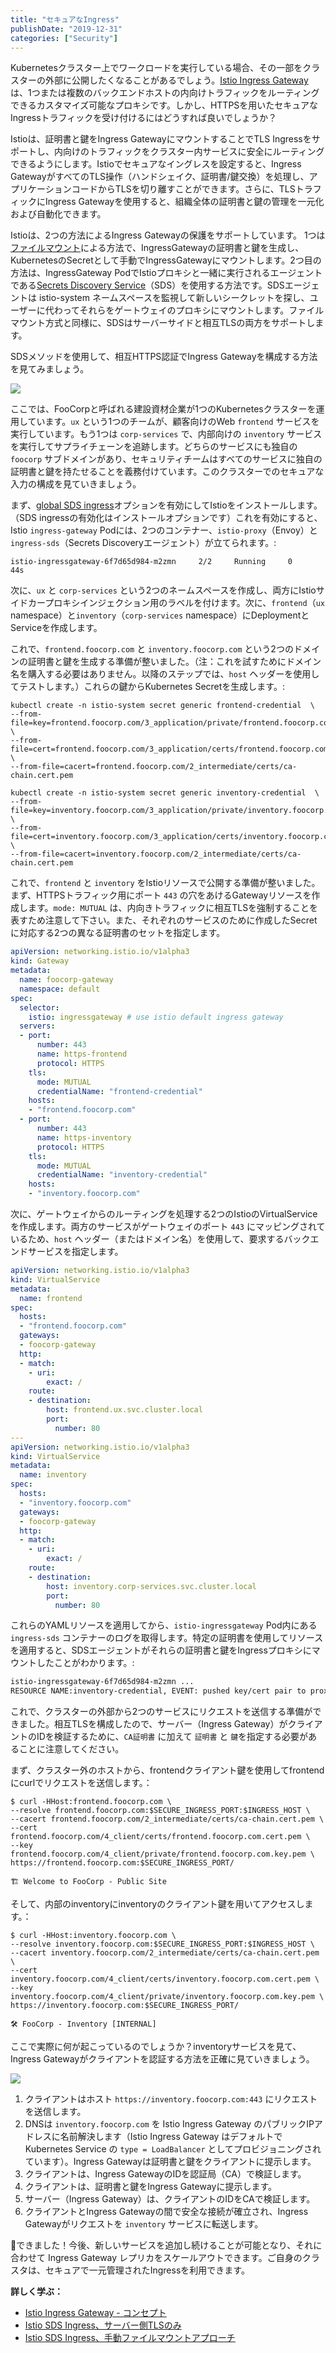 ```yaml
---
title: "セキュアなIngress"
publishDate: "2019-12-31"
categories: ["Security"]
---
```


Kubernetesクラスター上でワークロードを実行している場合、その一部をクラスターの外部に公開したくなることがあるでしょう。[Istio Ingress Gateway](/ingress)は、1つまたは複数のバックエンドホストの内向けトラフィックをルーティングできるカスタマイズ可能なプロキシです。しかし、HTTPSを用いたセキュアなIngressトラフィックを受け付けるにはどうすれば良いでしょうか？

Istioは、証明書と鍵をIngress GatewayにマウントすることでTLS Ingressをサポートし、内向けのトラフィックをクラスター内サービスに安全にルーティングできるようにします。Istioでセキュアなイングレスを設定すると、Ingress GatewayがすべてのTLS操作（ハンドシェイク、証明書/鍵交換）を処理し、アプリケーションコードからTLSを切り離すことができます。さらに、TLSトラフィックにIngress Gatewayを使用すると、組織全体の証明書と鍵の管理を一元化および自動化できます。

Istioは、2つの方法によるIngress Gatewayの保護をサポートしています。 1つは[ファイルマウント](https://istio.io/docs/tasks/traffic-management/ingress/secure-ingress-mount/)による方法で、IngressGatewayの証明書と鍵を生成し、KubernetesのSecretとして手動でIngressGatewayにマウントします。2つ目の方法は、IngressGateway PodでIstioプロキシと一緒に実行されるエージェントである[Secrets Discovery Service](https://istio.io/docs/tasks/traffic-management/ingress/secure-ingress-sds/)（SDS）を使用する方法です。SDSエージェントは istio-system ネームスペースを監視して新しいシークレットを探し、ユーザーに代わってそれらをゲートウェイのプロキシにマウントします。ファイルマウント方式と同様に、SDSはサーバーサイドと相互TLSの両方をサポートします。

SDSメソッドを使用して、相互HTTPS認証でIngress Gatewayを構成する方法を見てみましょう。

![](/images/secure-ingress-arch.png)

ここでは、FooCorpと呼ばれる建設資材企業が1つのKubernetesクラスターを運用しています。`ux` という1つのチームが、顧客向けのWeb `frontend` サービスを実行しています。もう1つは `corp-services` で、内部向けの `inventory` サービスを実行してサプライチェーンを追跡します。どちらのサービスにも独自の `foocorp` サブドメインがあり、セキュリティチームはすべてのサービスに独自の証明書と鍵を持たせることを義務付けています。このクラスターでのセキュアな入力の構成を見ていきましょう。

まず、[global SDS ingress](https://istio.io/docs/reference/config/installation-options/#gateways-options)オプションを有効にしてIstioをインストールします。（SDS ingressの有効化はインストールオプションです）これを有効にすると、Istio `ingress-gateway` Podには、2つのコンテナー、`istio-proxy`（Envoy）と `ingress-sds`（Secrets Discoveryエージェント）が立てられます。:

```
istio-ingressgateway-6f7d65d984-m2zmn     2/2     Running     0          44s
```

次に、`ux` と `corp-services` という2つのネームスペースを作成し、両方にIstioサイドカープロキシインジェクション用のラベルを付けます。次に、`frontend`（`ux` namespace）と`inventory`（`corp-services` namespace）にDeploymentとServiceを作成します。

これで、`frontend.foocorp.com` と `inventory.foocorp.com` という2つのドメインの証明書と鍵を生成する準備が整いました。（注：これを試すためにドメイン名を購入する必要はありません。以降のステップでは、`host` ヘッダーを使用してテストします。）これらの鍵からKubernetes Secretを生成します。:

```
kubectl create -n istio-system secret generic frontend-credential  \
--from-file=key=frontend.foocorp.com/3_application/private/frontend.foocorp.com.key.pem \
--from-file=cert=frontend.foocorp.com/3_application/certs/frontend.foocorp.com.cert.pem \
--from-file=cacert=frontend.foocorp.com/2_intermediate/certs/ca-chain.cert.pem

kubectl create -n istio-system secret generic inventory-credential  \
--from-file=key=inventory.foocorp.com/3_application/private/inventory.foocorp.com.key.pem \
--from-file=cert=inventory.foocorp.com/3_application/certs/inventory.foocorp.com.cert.pem \
--from-file=cacert=inventory.foocorp.com/2_intermediate/certs/ca-chain.cert.pem
```

これで、`frontend` と `inventory` をIstioリソースで公開する準備が整いました。まず、HTTPSトラフィック用にポート `443` の穴をあけるGatewayリソースを作成します。`mode: MUTUAL` は、内向きトラフィックに相互TLSを強制することを表すため注意して下さい。また、それぞれのサービスのために作成したSecretに対応する2つの異なる証明書のセットを指定します。

```YAML
apiVersion: networking.istio.io/v1alpha3
kind: Gateway
metadata:
  name: foocorp-gateway
  namespace: default
spec:
  selector:
    istio: ingressgateway # use istio default ingress gateway
  servers:
  - port:
      number: 443
      name: https-frontend
      protocol: HTTPS
    tls:
      mode: MUTUAL
      credentialName: "frontend-credential"
    hosts:
    - "frontend.foocorp.com"
  - port:
      number: 443
      name: https-inventory
      protocol: HTTPS
    tls:
      mode: MUTUAL
      credentialName: "inventory-credential"
    hosts:
    - "inventory.foocorp.com"
```

次に、ゲートウェイからのルーティングを処理する2つのIstioのVirtualServiceを作成します。両方のサービスがゲートウェイのポート `443` にマッピングされているため、`host` ヘッダー（またはドメイン名）を使用して、要求するバックエンドサービスを指定します。

```YAML
apiVersion: networking.istio.io/v1alpha3
kind: VirtualService
metadata:
  name: frontend
spec:
  hosts:
  - "frontend.foocorp.com"
  gateways:
  - foocorp-gateway
  http:
  - match:
    - uri:
        exact: /
    route:
    - destination:
        host: frontend.ux.svc.cluster.local
        port:
          number: 80
---
apiVersion: networking.istio.io/v1alpha3
kind: VirtualService
metadata:
  name: inventory
spec:
  hosts:
  - "inventory.foocorp.com"
  gateways:
  - foocorp-gateway
  http:
  - match:
    - uri:
        exact: /
    route:
    - destination:
        host: inventory.corp-services.svc.cluster.local
        port:
          number: 80
```

これらのYAMLリソースを適用してから、`istio-ingressgateway` Pod内にある`ingress-sds` コンテナーのログを取得します。特定の証明書を使用してリソースを適用すると、SDSエージェントがそれらの証明書と鍵をIngressプロキシにマウントしたことがわかります。:

```bash
istio-ingressgateway-6f7d65d984-m2zmn ...
RESOURCE NAME:inventory-credential, EVENT: pushed key/cert pair to proxy
```

これで、クラスターの外部から2つのサービスにリクエストを送信する準備ができました。相互TLSを構成したので、サーバー（Ingress Gateway）がクライアントのIDを検証するために、`CA証明書` に加えて `証明書` と `鍵`を指定する必要があることに注意してください。

まず、クラスター外のホストから、frontendクライアント鍵を使用してfrontendにcurlでリクエストを送信します。：

```
$ curl -HHost:frontend.foocorp.com \
--resolve frontend.foocorp.com:$SECURE_INGRESS_PORT:$INGRESS_HOST \
--cacert frontend.foocorp.com/2_intermediate/certs/ca-chain.cert.pem \
--cert frontend.foocorp.com/4_client/certs/frontend.foocorp.com.cert.pem \
--key frontend.foocorp.com/4_client/private/frontend.foocorp.com.key.pem \
https://frontend.foocorp.com:$SECURE_INGRESS_PORT/

🏗 Welcome to FooCorp - Public Site
```

そして、内部のinventoryにinventoryのクライアント鍵を用いてアクセスします。：

```
$ curl -HHost:inventory.foocorp.com \
--resolve inventory.foocorp.com:$SECURE_INGRESS_PORT:$INGRESS_HOST \
--cacert inventory.foocorp.com/2_intermediate/certs/ca-chain.cert.pem \
--cert inventory.foocorp.com/4_client/certs/inventory.foocorp.com.cert.pem \
--key inventory.foocorp.com/4_client/private/inventory.foocorp.com.key.pem \
https://inventory.foocorp.com:$SECURE_INGRESS_PORT/

🛠 FooCorp - Inventory [INTERNAL]
```

ここで実際に何が起こっているのでしょうか？inventoryサービスを見て、Ingress Gatewayがクライアントを認証する方法を正確に見ていきましょう。

![](/images/secure-ingress-auth-steps.png)

1. クライアントはホスト `https://inventory.foocorp.com:443` にリクエストを送信します。
2. DNSは `inventory.foocorp.com` を Istio Ingress Gateway のパブリックIPアドレスに名前解決します（Istio Ingress Gateway はデフォルトでKubernetes Service の `type = LoadBalancer` としてプロビジョニングされています）。Ingress Gatewayは証明書と鍵をクライアントに提示します。
3. クライアントは、Ingress GatewayのIDを認証局（CA）で検証します。
4. クライアントは、証明書と鍵をIngress Gatewayに提示します。
5. サーバー（Ingress Gateway）は、クライアントのIDをCAで検証します。
6. クライアントとIngress Gatewayの間で安全な接続が確立され、Ingress Gatewayがリクエストを `inventory` サービスに転送します。

🎊できました！今後、新しいサービスを追加し続けることが可能となり、それに合わせて Ingress Gateway レプリカをスケールアウトできます。ご自身のクラスタは、セキュアで一元管理されたIngressを利用できます。

**詳しく学ぶ：**

- [Istio Ingress Gateway - コンセプト](https://istio.io/docs/concepts/traffic-management/#gateways)
- [Istio SDS Ingress、サーバー側TLSのみ](https://istio.io/docs/tasks/traffic-management/ingress/secure-ingress-sds/#configure-a-tls-ingress-gateway-for-multiple-hosts)
- [Istio SDS Ingress、手動ファイルマウントアプローチ](https://istio.io/docs/tasks/traffic-management/ingress/secure-ingress-mount/#before-you-begin)